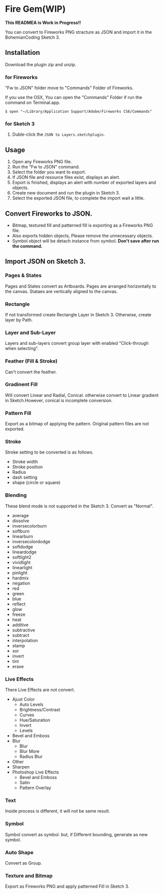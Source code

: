 # Fire Gem(WIP)

**This READMEA is Work in Progress!!**

You can convert to Fireworks PNG stracture as JSON and import it in the BohemianCoding Sketch 3.

## Installation

Download the plugin zip and unzip.

### for Fireworks

"Fw to JSON" folder move to "Commands" Folder of Fireworks.

If you use the OSX, You can open the "Commands" Folder if run the command on Terminal.app.

```
$ open "~/Library/Application Support/Adobe/Fireworks CS6/Commands"
```

### for Sketch 3

1. Duble-click the `JSON to Layers.sketchplugin`.

## Usage

1. Open any Fireworks PNG file.
1. Run the "Fw to JSON" command.
1. Select the folder you want to export.
1. If JSON file and resource files exist, displays an alert.
1. Export is finished, displays an alert with number of exported layers and objects.
1. Create new document and run the plugin in Sketch 3.
1. Select the exported JSON file, to complete the import wait a little.

## Convert Fireworks to JSON.

- Bitmap, textured fill and patterned fill is exporting as a Fireworks PNG file.
- Also exports hidden objects, Please remove the unnecessary objects.
- Symbol object will be detach instance from symbol. **Don't save after run the command.**

## Import JSON on Sketch 3.

### Pages & States

Pages and States convert as Artboards. Pages are arranged horizontally to the canvas. Stataes are vertically aligned to the canvas. 

### Rectangle

If not transformed create Rectangle Layer in Sketch 3. Otherwise, create layer by Path.

### Layer and Sub-Layer

Layers and sub-layers convert group layer with enabled "Click-through when selecting".

### Feather (Fill & Stroke)

Can't convert the feather.

### Gradinent Fill

Will convert Linear and Radial, Conical. otherwise convert to Linear gradient in Sketch.However, conical is incomplete conversion.

### Pattern Fill

Export as a bitmap of applying the pattern. Original pattern files are not exported.

### Stroke

Stroke setting to be converted is as follows.

- Stroke width
- Stroke position
- Radius
- dash setting
- shape (circle or square)


### Blending

These blend mode is not supported in the Sketch 3. Convert as "Normal".

- average
- dissolve
- inversecolorburn
- softburn
- linearburn
- inversecolordodge
- softdodge
- lineardodge
- softlight2
- vividlight
- linearlight
- pinlight
- hardmix
- negation
- red
- green
- blue
- reflect
- glow
- freeze
- heat
- additive
- subtractive
- subtract
- interpolation
- stamp
- xor
- invert
- tint
- erase

### Live Effects

There Live Effects are not convert.

- Ajust Color
  - Auto Levels
  - Brightness/Contrast
  - Curves
  - Hue/Saturation
  - Invert
  - Levels
- Bevel and Emboss
- Blur
  - Blur
  -	Blur More
  - Radius Blur
- Other
- Sharpen
- Photoshop Live Effects
  - Bevel and Emboss
  - Satin
  - Pattern Overlay

### Text

Inside process is different, it will not be same result.

### Symbol

Symbol convert as symbol. but, if Different bounding, generate as new symbol.

### Auto Shape

Convert as Group.

### Texture and Bitmap

Export as Fireworks PNG and apply patterned Fill in Sketch 3.
